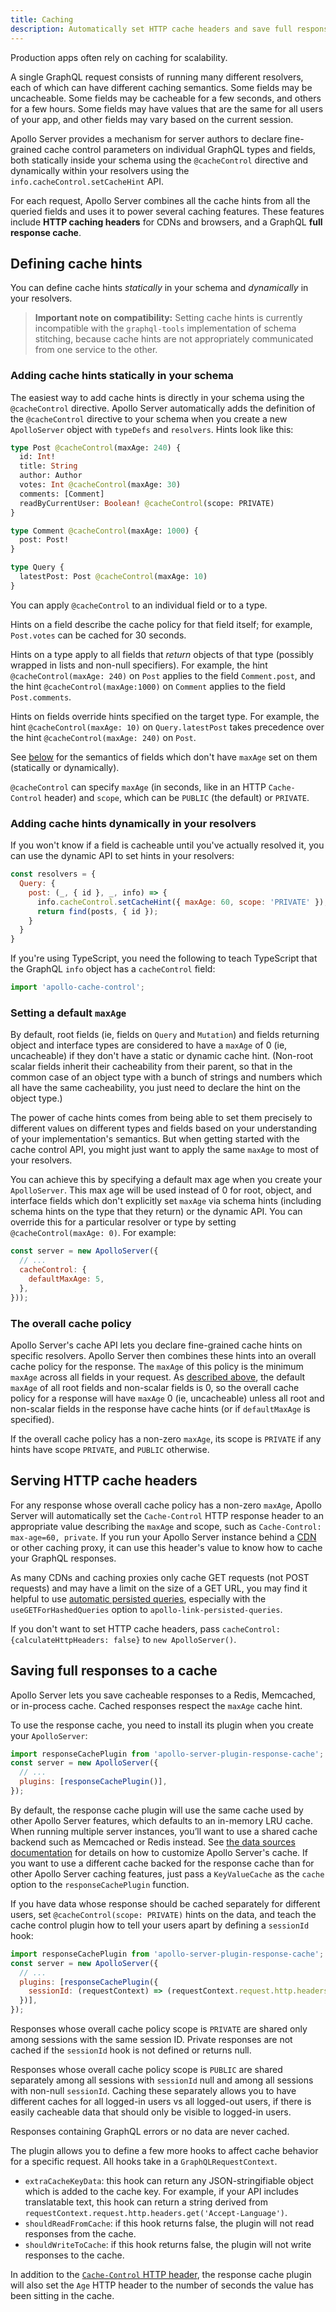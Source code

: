 ```yaml
---
title: Caching
description: Automatically set HTTP cache headers and save full responses in a cache.
---
```


Production apps often rely on caching for scalability.

A single GraphQL request consists of running many different resolvers, each of which can have different caching semantics. Some fields may be uncacheable. Some fields may be cacheable for a few seconds, and others for a few hours. Some fields may have values that are the same for all users of your app, and other fields may vary based on the current session.

Apollo Server provides a mechanism for server authors to declare fine-grained cache control parameters on individual GraphQL types and fields, both statically inside your schema using the `@cacheControl` directive and dynamically within your resolvers using the `info.cacheControl.setCacheHint` API.

For each request, Apollo Server combines all the cache hints from all the queried fields and uses it to power several caching features. These features include **HTTP caching headers** for CDNs and browsers, and a GraphQL **full response cache**.

## Defining cache hints

You can define cache hints *statically* in your schema and *dynamically* in your resolvers.

> **Important note on compatibility:** Setting cache hints is currently incompatible with the `graphql-tools` implementation of schema stitching, because cache hints are not appropriately communicated from one service to the other.

### Adding cache hints statically in your schema

The easiest way to add cache hints is directly in your schema using the `@cacheControl` directive. Apollo Server automatically adds the definition of the `@cacheControl` directive to your schema when you create a new `ApolloServer` object with `typeDefs` and `resolvers`. Hints look like this:

```graphql
type Post @cacheControl(maxAge: 240) {
  id: Int!
  title: String
  author: Author
  votes: Int @cacheControl(maxAge: 30)
  comments: [Comment]
  readByCurrentUser: Boolean! @cacheControl(scope: PRIVATE)
}

type Comment @cacheControl(maxAge: 1000) {
  post: Post!
}

type Query {
  latestPost: Post @cacheControl(maxAge: 10)
}
```

You can apply `@cacheControl` to an individual field or to a type.

Hints on a field describe the cache policy for that field itself; for example, `Post.votes` can be cached for 30 seconds.

Hints on a type apply to all fields that *return* objects of that type (possibly wrapped in lists and non-null specifiers). For example, the hint `@cacheControl(maxAge: 240)` on `Post` applies to the field `Comment.post`, and the hint `@cacheControl(maxAge:1000)` on `Comment` applies to the field `Post.comments`.

Hints on fields override hints specified on the target type. For example, the hint `@cacheControl(maxAge: 10)` on `Query.latestPost` takes precedence over the hint `@cacheControl(maxAge: 240)` on `Post`.

See [below](#setting-a-default-maxage) for the semantics of fields which don't have `maxAge` set on them (statically or dynamically).

`@cacheControl` can specify `maxAge` (in seconds, like in an HTTP `Cache-Control` header) and `scope`, which can be `PUBLIC` (the default) or `PRIVATE`.


### Adding cache hints dynamically in your resolvers

If you won't know if a field is cacheable until you've actually resolved it, you can use the dynamic API to set hints in your resolvers:

```javascript
const resolvers = {
  Query: {
    post: (_, { id }, _, info) => {
      info.cacheControl.setCacheHint({ maxAge: 60, scope: 'PRIVATE' });
      return find(posts, { id });
    }
  }
}
```

If you're using TypeScript, you need the following to teach TypeScript that the GraphQL `info` object has a `cacheControl` field:
```javascript
import 'apollo-cache-control';
```

### Setting a default `maxAge`

By default, root fields (ie, fields on `Query` and `Mutation`) and fields returning object and interface types are considered to have a `maxAge` of 0 (ie, uncacheable) if they don't have a static or dynamic cache hint. (Non-root scalar fields inherit their cacheability from their parent, so that in the common case of an object type with a bunch of strings and numbers which all have the same cacheability, you just need to declare the hint on the object type.)

The power of cache hints comes from being able to set them precisely to different values on different types and fields based on your understanding of your implementation's semantics. But when getting started with the cache control API, you might just want to apply the same `maxAge` to most of your resolvers.

You can achieve this by specifying a default max age when you create your `ApolloServer`. This max age will be used instead of 0 for root, object, and interface fields which don't explicitly set `maxAge` via schema hints (including schema hints on the type that they return) or the dynamic API. You can override this for a particular resolver or type by setting `@cacheControl(maxAge: 0)`. For example:

```javascript
const server = new ApolloServer({
  // ...
  cacheControl: {
    defaultMaxAge: 5,
  },
}));
```

### The overall cache policy

Apollo Server's cache API lets you declare fine-grained cache hints on specific resolvers. Apollo Server then combines these hints into an overall cache policy for the response. The `maxAge` of this policy is the minimum `maxAge` across all fields in your request. As [described above](#setting-a-default-maxage), the default `maxAge` of all root fields and non-scalar fields is 0, so the overall cache policy for a response will have `maxAge` 0 (ie, uncacheable) unless all root and non-scalar fields in the response have cache hints (or if `defaultMaxAge` is specified).

If the overall cache policy has a non-zero `maxAge`, its scope is `PRIVATE` if any hints have scope `PRIVATE`, and `PUBLIC` otherwise.

## Serving HTTP cache headers

For any response whose overall cache policy has a non-zero `maxAge`, Apollo Server will automatically set the `Cache-Control` HTTP response header to an appropriate value describing the `maxAge` and scope, such as `Cache-Control: max-age=60, private`.  If you run your Apollo Server instance behind a [CDN](https://en.wikipedia.org/wiki/Content_delivery_network) or other caching proxy, it can use this header's value to know how to cache your GraphQL responses.

As many CDNs and caching proxies only cache GET requests (not POST requests) and may have a limit on the size of a GET URL, you may find it helpful to use [automatic persisted queries](https://github.com/apollographql/apollo-link-persisted-queries), especially with the `useGETForHashedQueries` option to `apollo-link-persisted-queries`.

If you don't want to set HTTP cache headers, pass `cacheControl: {calculateHttpHeaders: false}` to `new ApolloServer()`.

## Saving full responses to a cache

Apollo Server lets you save cacheable responses to a Redis, Memcached, or in-process cache. Cached responses respect the `maxAge` cache hint.

To use the response cache, you need to install its plugin when you create your `ApolloServer`:

```javascript
import responseCachePlugin from 'apollo-server-plugin-response-cache';
const server = new ApolloServer({
  // ...
  plugins: [responseCachePlugin()],
});
```

By default, the response cache plugin will use the same cache used by other Apollo Server features, which defaults to an in-memory LRU cache. When running multiple server instances, you’ll want to use a shared cache backend such as Memcached or Redis instead.  See [the data sources documentation](/serving/data-sources/#using-memcachedredis-as-a-cache-storage-backend) for details on how to customize Apollo Server's cache.  If you want to use a different cache backed for the response cache than for other Apollo Server caching features, just pass a `KeyValueCache` as the `cache` option to the `responseCachePlugin` function.

If you have data whose response should be cached separately for different users, set `@cacheControl(scope: PRIVATE)` hints on the data, and teach the cache control plugin how to tell your users apart by defining a `sessionId` hook:

```javascript
import responseCachePlugin from 'apollo-server-plugin-response-cache';
const server = new ApolloServer({
  // ...
  plugins: [responseCachePlugin({
    sessionId: (requestContext) => (requestContext.request.http.headers.get('sessionid') || null),
  })],
});
```

Responses whose overall cache policy scope is `PRIVATE` are shared only among sessions with the same session ID. Private responses are not cached if the `sessionId` hook is not defined or returns null.

Responses whose overall cache policy scope is `PUBLIC` are shared separately among all sessions with `sessionId` null and among all sessions with non-null `sessionId`.  Caching these separately allows you to have different caches for all logged-in users vs all logged-out users, if there is easily cacheable data that should only be visible to logged-in users.

Responses containing GraphQL errors or no data are never cached.

The plugin allows you to define a few more hooks to affect cache behavior for a specific request. All hooks take in a `GraphQLRequestContext`.

- `extraCacheKeyData`: this hook can return any JSON-stringifiable object which is added to the cache key. For example, if your API includes translatable text, this hook can return a string derived from `requestContext.request.http.headers.get('Accept-Language')`.
- `shouldReadFromCache`: if this hook returns false, the plugin will not read responses from the cache.
- `shouldWriteToCache`: if this hook returns false, the plugin will not write responses to the cache.

In addition to the [`Cache-Control` HTTP header](#serving-http-cache-headers), the response cache plugin will also set the `Age` HTTP header to the number of seconds the value has been sitting in the cache.
